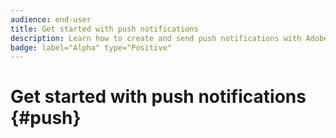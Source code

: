 ```yaml
---
audience: end-user
title: Get started with push notifications
description: Learn how to create and send push notifications with Adobe Campaign Web
badge: label="Alpha" type="Positive"
---
```

# Get started with push notifications {#push}


